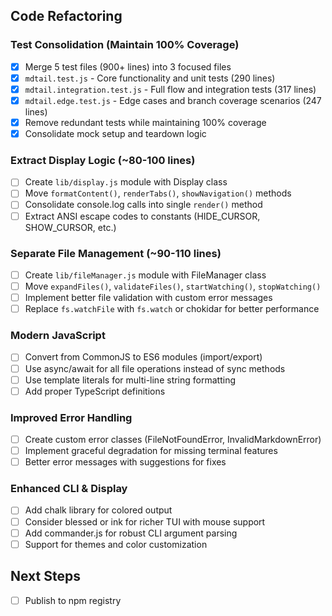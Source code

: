 ## Code Refactoring

### Test Consolidation (Maintain 100% Coverage)
- [x] Merge 5 test files (900+ lines) into 3 focused files
- [x] `mdtail.test.js` - Core functionality and unit tests (290 lines)
- [x] `mdtail.integration.test.js` - Full flow and integration tests (317 lines)
- [x] `mdtail.edge.test.js` - Edge cases and branch coverage scenarios (247 lines)
- [x] Remove redundant tests while maintaining 100% coverage
- [x] Consolidate mock setup and teardown logic

### Extract Display Logic (~80-100 lines)
- [ ] Create `lib/display.js` module with Display class
- [ ] Move `formatContent()`, `renderTabs()`, `showNavigation()` methods
- [ ] Consolidate console.log calls into single `render()` method
- [ ] Extract ANSI escape codes to constants (HIDE_CURSOR, SHOW_CURSOR, etc.)

### Separate File Management (~90-110 lines)
- [ ] Create `lib/fileManager.js` module with FileManager class
- [ ] Move `expandFiles()`, `validateFiles()`, `startWatching()`, `stopWatching()`
- [ ] Implement better file validation with custom error messages
- [ ] Replace `fs.watchFile` with `fs.watch` or chokidar for better performance

### Modern JavaScript
- [ ] Convert from CommonJS to ES6 modules (import/export)
- [ ] Use async/await for all file operations instead of sync methods
- [ ] Use template literals for multi-line string formatting
- [ ] Add proper TypeScript definitions

### Improved Error Handling
- [ ] Create custom error classes (FileNotFoundError, InvalidMarkdownError)
- [ ] Implement graceful degradation for missing terminal features
- [ ] Better error messages with suggestions for fixes

### Enhanced CLI & Display
- [ ] Add chalk library for colored output
- [ ] Consider blessed or ink for richer TUI with mouse support
- [ ] Add commander.js for robust CLI argument parsing
- [ ] Support for themes and color customization

## Next Steps
- [ ] Publish to npm registry
